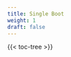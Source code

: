```yaml
---
title: Single Boot
weight: 1
draft: false
---
```


<!-- spellchecker-disable -->

{{< toc-tree >}}

<!-- spellchecker-enable -->
